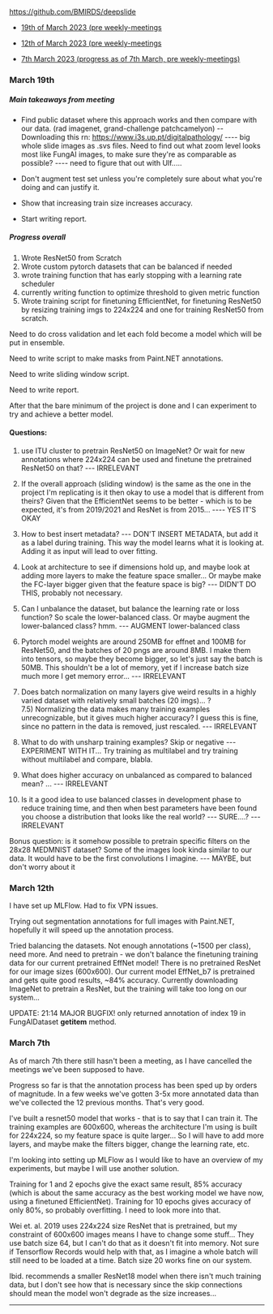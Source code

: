 https://github.com/BMIRDS/deepslide 

* [19th of March 2023 (pre weekly-meetings](#march-19th)

* [12th of March 2023 (pre weekly-meetings](#march-12th)

* [7th March 2023 (progress as of 7th March, pre weekly-meetings)](#march-7th)

### March 19th

##### Main takeaways from meeting
* Find public dataset where this approach works and then compare with our data. (rad imagenet, grand-challenge patchcamelyon)
-- Downloading this rn: https://www.i3s.up.pt/digitalpathology/
---- big whole slide images as .svs files. Need to find out what zoom level looks most like FungAI images, to make sure they're as comparable as possible? 
---- need to figure that out with Ulf..... 

* Don't augment test set unless you're completely sure about what you're doing and can justify it. 

* Show that increasing train size increases accuracy. 

* Start writing report. 

##### Progress overall

1) Wrote ResNet50 from Scratch
2) Wrote custom pytorch datasets that can be balanced if needed
3) wrote training function that has early stopping with a learning rate scheduler
4) currently writing function to optimize threshold to given metric function
5) Wrote training script for finetuning EfficientNet, for finetuning ResNet50 by resizing training imgs to 224x224 and one for training ResNet50 from scratch. 

Need to do cross validation and let each fold become a model which will be put in ensemble. 

Need to write script to make masks from Paint.NET annotations. 

Need to write sliding window script. 

Need to write report. 

After that the bare minimum of the project is done and I can experiment to try and achieve a better model.

#### Questions: 

1) use ITU cluster to pretrain ResNet50 on ImageNet? Or wait for new annotations where 224x224 can be used and finetune the pretrained ResNet50 on that?
--- IRRELEVANT

2) If the overall approach (sliding window) is the same as the one in the project I'm replicating is it then okay to use a model that is different from theirs? Given that the EfficientNet seems to be better - which is to be expected, it's from 2019/2021 and ResNet is from 2015... 
---- YES IT'S OKAY

3) How to best insert metadata? 
--- DON'T INSERT METADATA, but add it as a label during training. This way the model learns what it is looking at. Adding it as input will lead to over fitting. 

4) Look at architecture to see if dimensions hold up, and maybe look at adding more layers to make the feature space smaller... Or maybe make the FC-layer bigger given that the feature space is big? 
--- DIDN'T DO THIS, probably not necessary. 

5) Can I unbalance the dataset, but balance the learning rate or loss function? So scale the lower-balanced class. Or maybe augment the lower-balanced class? hmm. 
--- AUGMENT lower-balanced class

6) Pytorch model weights are around 250MB for effnet and 100MB for ResNet50, and the batches of 20 pngs are around 8MB. I make them into tensors, so maybe they become bigger, so let's just say the batch is 50MB. This shouldn't be a lot of memory, yet if I increase batch size much more I get memory error... 
--- IRRELEVANT

7) Does batch normalization on many layers give weird results in a highly varied dataset with relatively small batches (20 imgs)... ?  
7.5) Normalizing the data makes many training examples unrecognizable, but it gives much higher accuracy? I guess this is fine, since no pattern in the data is removed, just rescaled.
--- IRRELEVANT

8) What to do with unsharp training examples? Skip or negative 
--- EXPERIMENT WITH IT... Try training as multilabel and try training without multilabel and compare, blabla. 

9) What does higher accuracy on unbalanced as compared to balanced mean? ...
--- IRRELEVANT

10) Is it a good idea to use balanced classes in development phase to reduce training time, and then when best parameters have been found you choose a distribution that looks like the real world?
--- SURE....? --- IRRELEVANT

Bonus question: is it somehow possible to pretrain specific filters on the 28x28 MEDMNIST dataset? Some of the images look kinda similar to our data. It would have to be the first convolutions I imagine. 
--- MAYBE, but don't worry about it

### March 12th

I have set up MLFlow. Had to fix VPN issues. 

Trying out segmentation annotations for full images with Paint.NET, hopefully it will speed up the annotation process. 

Tried balancing the datasets. Not enough annotations (~1500 per class), need more. And need to pretrain - we don't balance the finetuning training data for our current pretrained EffNet model! There is no pretrained ResNet for our image sizes (600x600). Our current model EffNet_b7 is pretrained and gets quite good results, ~84% accuracy. Currently downloading ImageNet to pretrain a ResNet, but the training will take too long on our system... 

UPDATE: 21:14 MAJOR BUGFIX! only returned annotation of index 19 in FungAIDataset __getitem__ method. 



### March 7th
As of march 7th there still hasn't been a meeting, as I have cancelled the meetings we've been supposed to have. 

Progress so far is that the annotation process has been sped up by orders of magnitude. In a few weeks we've gotten 3-5x more annotated data than we've collected the 12 previous months. That's very good. 

I've built a resnet50 model that works - that is to say that I can train it. The training examples are 600x600, whereas the architecture I'm using is built for 224x224, so my feature space is quite larger... So I will have to add more layers, and maybe make the filters bigger, change the learning rate, etc. 

I'm looking into setting up MLFlow as I would like to have an overview of my experiments, but maybe I will use another solution. 

Training for 1 and 2 epochs give the exact same result, 85% accuracy (which is about the same accuracy as the best working model we have now, using a finetuned EfficientNet). Training for 10 epochs gives accuracy of only 80%, so probably overfitting. I need to look more into that. 

Wei et. al. 2019 uses 224x224 size ResNet that is pretrained, but my constraint of 600x600 images means I have to change some stuff... They use batch size 64, but I can't do that as it doesn't fit into memory. Not sure if Tensorflow Records would help with that, as I imagine a whole batch will still need to be loaded at a time. Batch size 20 works fine on our system. 

Ibid. recommends a smaller ResNet18 model when there isn't much training data, but I don't see how that is necessary since the skip connections should mean the model won't degrade as the size increases... 
<hr>



